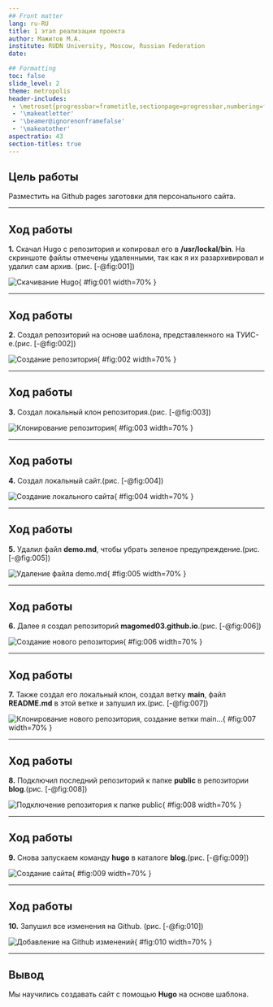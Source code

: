 ```yaml
---
## Front matter
lang: ru-RU
title: 1 этап реализации проекта
author: Мажитов М.А.
institute: RUDN University, Moscow, Russian Federation
date:

## Formatting
toc: false
slide_level: 2
theme: metropolis
header-includes: 
 - \metroset{progressbar=frametitle,sectionpage=progressbar,numbering=fraction}
 - '\makeatletter'
 - '\beamer@ignorenonframefalse'
 - '\makeatother'
aspectratio: 43
section-titles: true
---
```


## Цель работы

Разместить на Github pages заготовки для персонального сайта.

---

## Ход работы

**1.** Скачал Hugo с репозитория и копировал его в **/usr/lockal/bin**. На скриншоте файлы отмечены удаленными, так как я их разархивировал и удалил сам архив.
(рис. [-@fig:001])

![Скачивание Hugo](image/1.png){ #fig:001 width=70% }

---

## Ход работы

**2.** Создал репозиторий на основе шаблона, представленного на ТУИС-е.(рис. [-@fig:002])

![Создание репозитория](image/2.png){ #fig:002 width=70% }

---

## Ход работы

**3.** Создал локальный клон репозитория.(рис. [-@fig:003])

![Клонирование репозитория](image/3.png){ #fig:003 width=70% }

---

## Ход работы

**4.** Создал локальный сайт.(рис. [-@fig:004])

![Создание локального сайта](image/9.png){ #fig:004 width=70% }

---

## Ход работы
**5.** Удалил файл **demo.md**, чтобы убрать зеленое предупреждение.(рис. [-@fig:005])

![Удаление файла demo.md](image/4.png){ #fig:005 width=70% }

---

## Ход работы

**6.** Далее я создал репозиторий **magomed03.github.io**.(рис. [-@fig:006])

![Создание нового репозитория](image/5.png){ #fig:006 width=70% }

---

## Ход работы

**7.** Также создал его локальный клон, создал ветку **main**, файл **README.md** в этой ветке и запушил их.(рис. [-@fig:007])

![Клонирование нового репозитория, создание ветки main...](image/6.png){ #fig:007 width=70% }

---

## Ход работы

**8.** Подключил последний репозиторий к папке **public** в репозитории **blog**.(рис. [-@fig:008])

![Подключение репозитория к папке public](image/7.png){ #fig:008 width=70% }

---

## Ход работы

**9.** Снова запускаем команду **hugo** в каталоге **blog**.(рис. [-@fig:009])

![Создание сайта](image/10.png){ #fig:009 width=70% }

---

## Ход работы

**10.** Запушил все изменения на Github. (рис. [-@fig:010])

![Добавление на Github изменений](image/11.png){ #fig:010 width=70% }

---

## Вывод

Мы научились создавать сайт с помощью **Hugo** на основе шаблона.